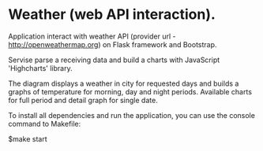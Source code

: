 # Weather (web API interaction).
Application interact with weather API (provider url - http://openweathermap.org) on Flask framework and Bootstrap.

Servise parse a receiving data and build a charts with JavaScript 'Highcharts' library.

The diagram displays a weather in city for requested days and builds a graphs of temperature for morning, day and night periods. Available charts for full period and detail graph for single date.

To install all dependencies and run the application, you can use the console command to Makefile:

$make start
